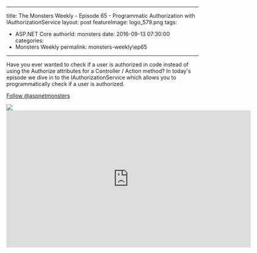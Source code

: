 
---
title: The Monsters Weekly - Episode 65 -  Programmatic Authorization with IAuthorizationService
layout: post
featureImage: logo_579.png
tags: 
  - ASP.NET Core
authorId: monsters
date: 2016-09-13 07:30:00
categories:
  - Monsters Weekly
permalink: monsters-weekly\ep65
---

<p>Have you ever wanted to check if a user is authorized in code instead of using the Authorize attributes for a Controller / Action method? In today's episode we dive in to the IAuthorizationService which allows you to programmatically check if a user is authorized.</p><p><a class="twitter-follow-button" href="https://twitter.com/aspnetmonsters">Follow @aspnetmonsters</a></p> <img src="http://m.webtrends.com/dcs1wotjh10000w0irc493s0e_6x1g/njs.gif?dcssip=channel9.msdn.com&dcsuri=https://s.ch9.ms/Series/aspnetmonsters/feed&WT.dl=0&WT.entryid=Entry:RSSView:9593152a953b4201b77ca680002d91cd">

<!--more-->
<iframe src='https://channel9.msdn.com/Series/aspnetmonsters/ASPNET-Monsters-65-Programmatic-Authorization-with-IAuthorizationService/player' width='640' height='360' allowFullScreen frameBorder='0'></iframe>
